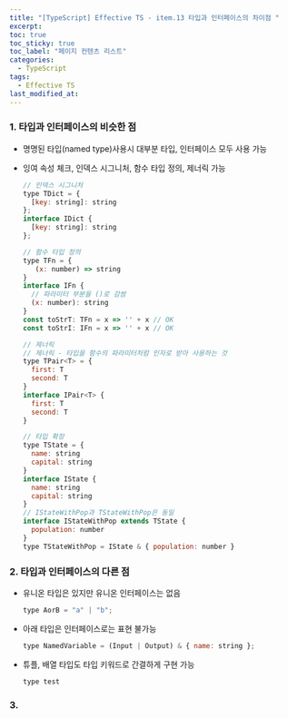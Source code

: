 ```yaml
---
title: "[TypeScript] Effective TS - item.13 타입과 인터페이스의 차이점 "
excerpt:
toc: true
toc_sticky: true
toc_label: "페이지 컨텐츠 리스트"
categories:
  - TypeScript
tags:
  - Effective TS
last_modified_at:
---
```


### **1. 타입과 인터페이스의 비슷한 점**

- 명명된 타입(named type)사용시 대부분 타입, 인터페이스 모두 사용 가능
- 잉여 속성 체크, 인덱스 시그니처, 함수 타입 정의, 제너릭 가능

  ```javascript
  // 인덱스 시그니처
  type TDict = {
    [key: string]: string
  };
  interface IDict {
    [key: string]: string
  };

  // 함수 타입 정의
  type TFn = {
     (x: number) => string
  }
  interface IFn {
    // 파라미터 부분을 ()로 감쌈
    (x: number): string
  }
  const toStrT: TFn = x => '' + x // OK
  const toStrI: IFn = x => '' + x // OK

  // 제너릭
  // 제너릭 - 타입을 함수의 파라미터처럼 인자로 받아 사용하는 것
  type TPair<T> = {
    first: T
    second: T
  }
  interface IPair<T> {
    first: T
    second: T
  }

  // 타입 확장
  type TState = {
    name: string
    capital: string
  }
  interface IState {
    name: string
    capital: string
  }
  // IStateWithPop과 TStateWithPop은 동일
  interface IStateWithPop extends TState {
    population: number
  }
  type TStateWithPop = IState & { population: number }
  ```

### **2. 타입과 인터페이스의 다른 점**

- 유니온 타입은 있지만 유니온 인터페이스는 없음
  ```javascript
  type AorB = "a" | "b";
  ```
- 아래 타입은 인터페이스로는 표현 불가능
  ```javascript
  type NamedVariable = (Input | Output) & { name: string };
  ```
- 튜플, 배열 타입도 타입 키워드로 간결하게 구현 가능

  ```javascript
  type test
  ```

### **3.**
